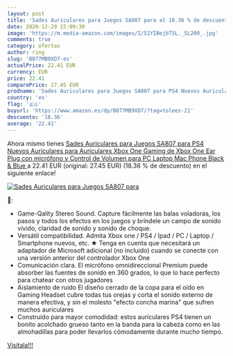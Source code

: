 ```yaml
---
layout: post
title: 'Sades Auriculares para Juegos SA807 para al 18.36 % de descuento'
date: 2020-12-29 15:09:30
image: 'https://m.media-amazon.com/images/I/51YIBejbT5L._SL200_.jpg'
comments: true
category: ofertas
author: ring
slug: 'B077MB9XD7-es'
actualPrice: 22.41 EUR
currency: EUR
price: 22.41
comparePrice: 27.45 EUR
prodname: 'Sades Auriculares para Juegos SA807 para PS4 Nuevos Auriculares para Auriculares Xbox One Gaming de Xbox One Ear Plug con micrófono y Control de Volumen para PC Laptop Mac Phone  Black & Blue '
country: 'es'
flag: '🇪🇸'
buyurl: 'https://www.amazon.es/dp/B077MB9XD7/?tag=tolees-21'
descuento: '18.36'
average: '22.41'
---
```


Ahora mismo tienes [Sades Auriculares para Juegos SA807 para PS4 Nuevos Auriculares para Auriculares Xbox One Gaming de Xbox One Ear Plug con micrófono y Control de Volumen para PC Laptop Mac Phone  Black & Blue ](https://www.amazon.es/dp/B077MB9XD7/?tag=tolees-21) a 22.41 EUR (original: 27.45 EUR) (18.36 %  de descuento) en el siguiente enlace!

[![Sades Auriculares para Juegos SA807 para](https://m.media-amazon.com/images/I/51YIBejbT5L._SL200_.jpg)](https://www.amazon.es/dp/B077MB9XD7/?tag=tolees-21)

🔎:

- Game-Qality Stereo Sound. Capture fácilmente las balas voladoras, los pasos y todos los efectos en los juegos y bríndele un campo de sonido vívido, claridad de sonido y sonido de choque.
- Versátil compatibilidad. Admita Xbox one / PS4 / Ipad / PC / Laptop / Smartphone nuevos, etc. ★ Tenga en cuenta que necesitará un adaptador de Microsoft adicional (no incluido) cuando se conecte con una versión anterior del controlador Xbox One
- Comunicación clara. El micrófono omnidireccional Premium puede absorber las fuentes de sonido en 360 grados, lo que lo hace perfecto para chatear con otros jugadores
- Aislamiento de ruido El diseño cerrado de la copa para el oído en Gaming Headset cubre todas tus orejas y corta el sonido externo de manera efectiva, y sin el molesto "efecto concha marina" que sufren muchos auriculares
- Construido para mayor comodidad: estos auriculares PS4 tienen un bonito acolchado grueso tanto en la banda para la cabeza como en las almohadillas para poder llevarlos cómodamente durante mucho tiempo.

[Visítala!!!](https://www.amazon.es/dp/B077MB9XD7/?tag=tolees-21)
